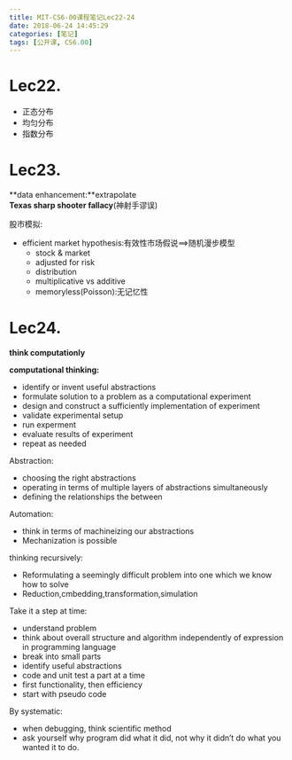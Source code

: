 ```yaml
---
title: MIT-CS6-00课程笔记Lec22-24
date: 2018-06-24 14:45:29
categories: [笔记]
tags: [公开课, CS6.00]
---
```

[](#Lec22 "Lec22.")Lec22.
=========================

*   正态分布
*   均匀分布
*   指数分布

[](#Lec23 "Lec23.")Lec23.
=========================

**data enhancement:**extrapolate  
**Texas sharp shooter fallacy**(神射手谬误)

股市模拟:

*   efficient market hypothesis:有效性市场假说==>随机漫步模型
    *   stock & market
    *   adjusted for risk
    *   distribution
    *   multiplicative vs additive
    *   memoryless(Poisson):无记忆性

[](#Lec24 "Lec24.")Lec24.
=========================

**think computationly**

**computational thinking:**

*   identify or invent useful abstractions
*   formulate solution to a problem as a computational experiment
*   design and construct a sufficiently implementation of experiment
*   validate experimental setup
*   run experment
*   evaluate results of experiment
*   repeat as needed

Abstraction:

*   choosing the right abstractions
*   operating in terms of multiple layers of abstractions simultaneously
*   defining the relationships the between

Automation:

*   think in terms of machineizing our abstractions
*   Mechanization is possible

thinking recursively:

*   Reformulating a seemingly difficult problem into one which we know how to solve
*   Reduction,cmbedding,transformation,simulation

Take it a step at time:

*   understand problem
*   think about overall structure and algorithm independently of expression in programming language
*   break into small parts
*   identify useful abstractions
*   code and unit test a part at a time
*   first functionality, then efficiency
*   start with pseudo code

By systematic:

*   when debugging, think scientific method
*   ask yourself why program did what it did, not why it didn’t do what you wanted it to do.